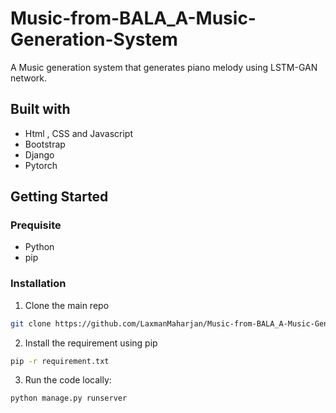 # Music-from-BALA_A-Music-Generation-System
A Music generation system that generates piano melody using LSTM-GAN network. 

## Built with
* Html , CSS and Javascript
* Bootstrap
* Django 
* Pytorch

## Getting Started
 ### Prequisite 
  * Python
  * pip
 ### Installation 
 1. Clone the main repo
   ```bash
   git clone https://github.com/LaxmanMaharjan/Music-from-BALA_A-Music-Generation-System.git 
   ```
 2. Install the requirement using pip
  ```bash 
  pip -r requirement.txt 
  ```
 
 3. Run the code locally:
  ```bash 
  python manage.py runserver 
  ```
